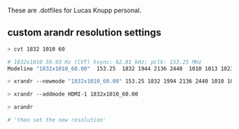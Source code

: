 These are .dotfiles for Lucas Knupp personal.

## custom arandr resolution settings

```bash
> cvt 1832 1010 60
```
```bash
# 1832x1010 59.93 Hz (CVT) hsync: 62.81 kHz; pclk: 153.25 MHz
Modeline "1832x1010_60.00"  153.25  1832 1944 2136 2440  1010 1013 1023 1048 -hsync +vsync
```
```bash
> xrandr --newmode "1832x1010_60.00" 153.25 1832 1994 2136 2440 1010 1013 1023 1048 -hsync +vsync
```
```bash
> xrandr --addmode HDMI-1 1832x1010_60.00
```
```bash
> arandr

# 'then set the new resolution'
```
